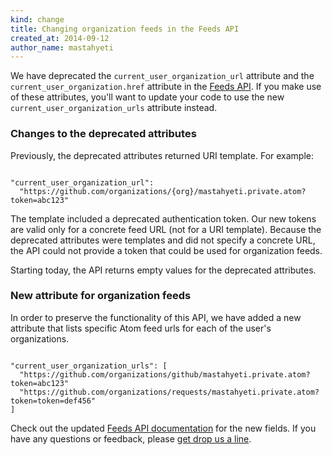 ```yaml
---
kind: change
title: Changing organization feeds in the Feeds API
created_at: 2014-09-12
author_name: mastahyeti
---
```


We have deprecated the `current_user_organization_url` attribute and the
`current_user_organization.href` attribute in the [Feeds API][docs]. If you make
use of these attributes, you'll want to update your code to use the new
`current_user_organization_urls` attribute instead.

### Changes to the deprecated attributes

Previously, the deprecated attributes returned URI template. For example:

<pre><code class="language-javascript">
"current_user_organization_url":
  "https://github.com/organizations/{org}/mastahyeti.private.atom?token=abc123"
</code></pre>

The template included a deprecated authentication token. Our new tokens are
valid only for a concrete feed URL (not for a URI template). Because the
deprecated attributes were templates and did not specify a concrete URL, the API
could not provide a token that could be used for organization feeds.

Starting today, the API returns empty values for the deprecated attributes.

### New attribute for organization feeds

In order to preserve the functionality of this API, we have added a new
attribute that lists specific Atom feed urls for each of the user's
organizations.

<pre><code class="language-javascript">
"current_user_organization_urls": [
  "https://github.com/organizations/github/mastahyeti.private.atom?token=abc123"
  "https://github.com/organizations/requests/mastahyeti.private.atom?token=token=def456"
]
</code></pre>

Check out the updated [Feeds API documentation][docs] for the new fields. If you
have any questions or feedback, please [get drop us a line][contact].

[docs]: /v3/activity/feeds/
[contact]: https://github.com/contact?form[subject]=Changing+organization+feeds+in+the+Feeds+API
